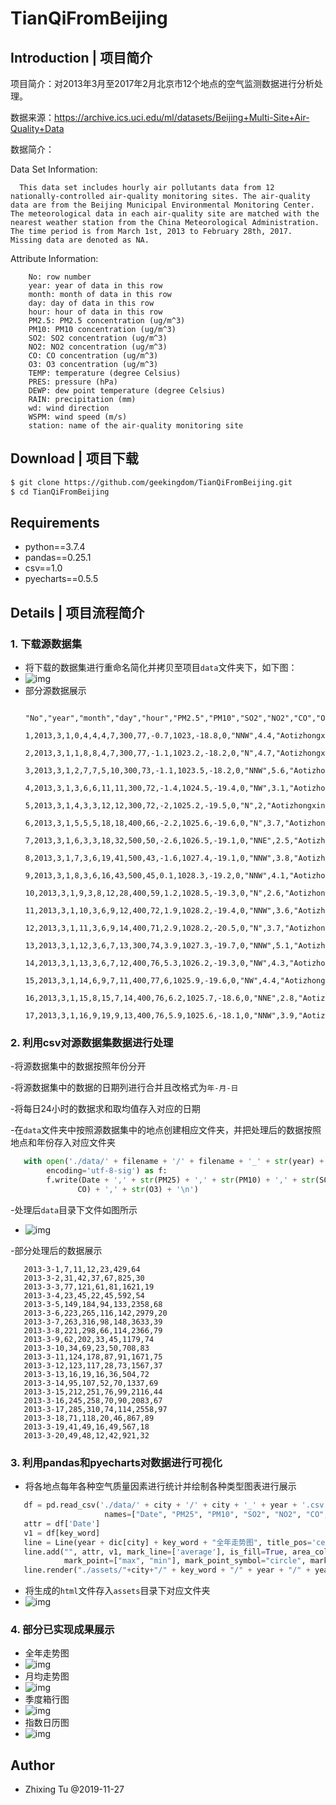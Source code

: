 # TianQiFromBeijing

## Introduction | 项目简介

项目简介：对2013年3月至2017年2月北京市12个地点的空气监测数据进行分析处理。

数据来源：https://archive.ics.uci.edu/ml/datasets/Beijing+Multi-Site+Air-Quality+Data

数据简介：

Data Set Information:

```angular2
  This data set includes hourly air pollutants data from 12 nationally-controlled air-quality monitoring sites. The air-quality data are from the Beijing Municipal Environmental Monitoring Center. The meteorological data in each air-quality site are matched with the nearest weather station from the China Meteorological Administration. The time period is from March 1st, 2013 to February 28th, 2017. Missing data are denoted as NA.
```

Attribute Information:

```angular2
    No: row number
    year: year of data in this row
    month: month of data in this row
    day: day of data in this row
    hour: hour of data in this row
    PM2.5: PM2.5 concentration (ug/m^3)
    PM10: PM10 concentration (ug/m^3)
    SO2: SO2 concentration (ug/m^3)
    NO2: NO2 concentration (ug/m^3)
    CO: CO concentration (ug/m^3)
    O3: O3 concentration (ug/m^3)
    TEMP: temperature (degree Celsius)
    PRES: pressure (hPa)
    DEWP: dew point temperature (degree Celsius)
    RAIN: precipitation (mm)
    wd: wind direction
    WSPM: wind speed (m/s)
    station: name of the air-quality monitoring site
```

## Download | 项目下载

```bash
$ git clone https://github.com/geekingdom/TianQiFromBeijing.git
$ cd TianQiFromBeijing
```

## Requirements

- python==3.7.4
- pandas==0.25.1
- csv==1.0
- pyecharts==0.5.5

## Details | 项目流程简介

### 1. 下载源数据集

- 将下载的数据集进行重命名简化并拷贝至项目```data```文件夹下，如下图：
- ![img](./images/ShortCut_1.png)
- 部分源数据展示
  ```angular2
    "No","year","month","day","hour","PM2.5","PM10","SO2","NO2","CO","O3","TEMP","PRES","DEWP","RAIN","wd","WSPM","station"
    1,2013,3,1,0,4,4,4,7,300,77,-0.7,1023,-18.8,0,"NNW",4.4,"Aotizhongxin"
    2,2013,3,1,1,8,8,4,7,300,77,-1.1,1023.2,-18.2,0,"N",4.7,"Aotizhongxin"
    3,2013,3,1,2,7,7,5,10,300,73,-1.1,1023.5,-18.2,0,"NNW",5.6,"Aotizhongxin"
    4,2013,3,1,3,6,6,11,11,300,72,-1.4,1024.5,-19.4,0,"NW",3.1,"Aotizhongxin"
    5,2013,3,1,4,3,3,12,12,300,72,-2,1025.2,-19.5,0,"N",2,"Aotizhongxin"
    6,2013,3,1,5,5,5,18,18,400,66,-2.2,1025.6,-19.6,0,"N",3.7,"Aotizhongxin"
    7,2013,3,1,6,3,3,18,32,500,50,-2.6,1026.5,-19.1,0,"NNE",2.5,"Aotizhongxin"
    8,2013,3,1,7,3,6,19,41,500,43,-1.6,1027.4,-19.1,0,"NNW",3.8,"Aotizhongxin"
    9,2013,3,1,8,3,6,16,43,500,45,0.1,1028.3,-19.2,0,"NNW",4.1,"Aotizhongxin"
    10,2013,3,1,9,3,8,12,28,400,59,1.2,1028.5,-19.3,0,"N",2.6,"Aotizhongxin"
    11,2013,3,1,10,3,6,9,12,400,72,1.9,1028.2,-19.4,0,"NNW",3.6,"Aotizhongxin"
    12,2013,3,1,11,3,6,9,14,400,71,2.9,1028.2,-20.5,0,"N",3.7,"Aotizhongxin"
    13,2013,3,1,12,3,6,7,13,300,74,3.9,1027.3,-19.7,0,"NNW",5.1,"Aotizhongxin"
    14,2013,3,1,13,3,6,7,12,400,76,5.3,1026.2,-19.3,0,"NW",4.3,"Aotizhongxin"
    15,2013,3,1,14,6,9,7,11,400,77,6,1025.9,-19.6,0,"NW",4.4,"Aotizhongxin"
    16,2013,3,1,15,8,15,7,14,400,76,6.2,1025.7,-18.6,0,"NNE",2.8,"Aotizhongxin"
    17,2013,3,1,16,9,19,9,13,400,76,5.9,1025.6,-18.1,0,"NNW",3.9,"Aotizhongxin"
  ```

### 2. 利用csv对源数据集数据进行处理

-将源数据集中的数据按照年份分开

-将源数据集中的数据的日期列进行合并且改格式为```年-月-日```

-将每日24小时的数据求和取均值存入对应的日期

-在```data```文件夹中按照源数据集中的地点创建相应文件夹，并把处理后的数据按照地点和年份存入对应文件夹
  
  ```python
     with open('./data/' + filename + '/' + filename + '_' + str(year) + '.csv', 'a+',
          encoding='utf-8-sig') as f:
          f.write(Date + ',' + str(PM25) + ',' + str(PM10) + ',' + str(SO2) + ',' + str(NO2) + ',' + str(
                 CO) + ',' + str(O3) + '\n')
  ```
 -处理后```data```目录下文件如图所示
 - ![img](./images/ShortCut_2.png)
 
 -部分处理后的数据展示
 ```angular2
    2013-3-1,7,11,12,23,429,64
    2013-3-2,31,42,37,67,825,30
    2013-3-3,77,121,61,81,1621,19
    2013-3-4,23,45,22,45,592,54
    2013-3-5,149,184,94,133,2358,68
    2013-3-6,223,265,116,142,2979,20
    2013-3-7,263,316,98,148,3633,39
    2013-3-8,221,298,66,114,2366,79
    2013-3-9,62,202,33,45,1179,74
    2013-3-10,34,69,23,50,708,83
    2013-3-11,124,178,87,91,1671,75
    2013-3-12,123,117,28,73,1567,37
    2013-3-13,16,19,16,36,504,72
    2013-3-14,95,107,52,70,1337,69
    2013-3-15,212,251,76,99,2116,44
    2013-3-16,245,258,70,90,2083,67
    2013-3-17,285,310,74,114,2558,97
    2013-3-18,71,118,20,46,867,89
    2013-3-19,41,49,16,49,567,18
    2013-3-20,49,48,12,42,921,32
  ```
  
### 3. 利用pandas和pyecharts对数据进行可视化

- 将各地点每年各种空气质量因素进行统计并绘制各种类型图表进行展示
```python
   df = pd.read_csv('./data/' + city + '/' + city + '_' + year + '.csv', header=None,
                     names=["Date", "PM25", "PM10", "SO2", "NO2", "CO", "O3"])
   attr = df['Date']
   v1 = df[key_word]
   line = Line(year + dic[city] + key_word + "全年走势图", title_pos='center', title_top='18', width=800, height=400)
   line.add("", attr, v1, mark_line=['average'], is_fill=True, area_color="#000", area_opacity=0.3,
            mark_point=["max", "min"], mark_point_symbol="circle", mark_point_symbolsize=25)
   line.render("./assets/"+city+"/" + key_word + "/" + year + "/" + year + "年"+dic[city]+ key_word + "全年走势图.html")
```

- 将生成的```html```文件存入```assets```目录下对应文件夹
- ![img](./images/ShortCut_3.png)

### 4. 部分已实现成果展示
- 全年走势图
- ![img](./images/ShortCut_4.png)
- 月均走势图
- ![img](./images/ShortCut_5.png)
- 季度箱行图
- ![img](./images/ShortCut_6.png)
- 指数日历图
- ![img](./images/ShortCut_7.png)

## Author

- Zhixing Tu @2019-11-27
